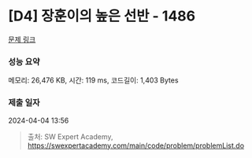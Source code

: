 # [D4] 장훈이의 높은 선반 - 1486 

[문제 링크](https://swexpertacademy.com/main/code/problem/problemDetail.do?contestProbId=AV2b7Yf6ABcBBASw) 

### 성능 요약

메모리: 26,476 KB, 시간: 119 ms, 코드길이: 1,403 Bytes

### 제출 일자

2024-04-04 13:56



> 출처: SW Expert Academy, https://swexpertacademy.com/main/code/problem/problemList.do